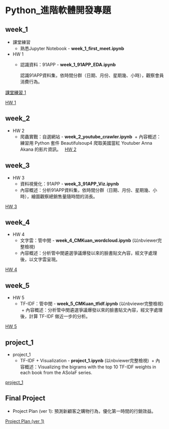 # Python_進階軟體開發專題

## week_1
+ 課堂練習
  + 熟悉Jupyter Notebook - **week_1_first_meet.ipynb**
+ HW 1
  + 認識資料：91APP - **week_1_91APP_EDA.ipynb**
    
    認識91APP資料集，依時間分群（日期、月份、星期幾、小時），觀察會員消費行為。

[課堂練習 1](https://github.com/JessieChiu/CSXSpring2018_Python/blob/master/week_1/week_1_first_meet.ipynb)

[HW 1](https://github.com/JessieChiu/CSXSpring2018_Python/blob/master/week_1/week_1_91APP_EDA.ipynb)

## week_2
+ HW 2
  + 爬蟲實戰：自選網站 - **week_2_youtube_crawler.ipynb**
  + 內容概述：練習用 Python 套件 Beautifulsoup4 爬取美國當紅 Youtuber Anna Akana 的影片資訊。
  
[HW 2](https://github.com/JessieChiu/CSXSpring2018_Python/blob/master/week_2/week_2_youtube_crawler.ipynb)

## week_3
+ HW 3
  + 資料視覺化：91APP - **week_3_91APP_Viz.ipynb**
  + 內容概述：分析91APP資料集，依時間分群（日期、月份、星期幾、小時），繪圖觀察總銷售量隨時間的消長。

[HW 3](https://github.com/JessieChiu/CSXSpring2018_Python/blob/master/week_3/week_3_91APP_Viz.ipynb)

## week_4
+ HW 4
  + 文字雲：管中閔 - **week_4_CMKuan_wordcloud.ipynb** (以nbviewer完整檢視)
  + 內容概述：分析管中閔遴選爭議爆發以來的臉書貼文內容，經文字處理後，以文字雲呈現。

[HW 4](http://nbviewer.jupyter.org/github/JessieChiu/CSXSpring2018_Python/blob/520e44ecf2ae9736ad772dd4c1c856a321b5caeb/week_4/week_4_CMKuan_wordcloud.ipynb)

## week_5
+ HW 5
  + TF-IDF：管中閔 - **week_5_CMKuan_tfidf.ipynb** (以nbviewer完整檢視)
  + 內容概述：分析管中閔遴選爭議爆發以來的臉書貼文內容，經文字處理後，計算 TF-IDF 做近一步的分析。
  
[HW 5](http://nbviewer.jupyter.org/github/JessieChiu/CSXSpring2018_Python/blob/520e44ecf2ae9736ad772dd4c1c856a321b5caeb/week_5/week_5_CMKuan_tfidf.ipynb)

## project_1
+ project_1
  + TF-IDF + Visualization - **project_1.ipynb** (以nbviewer完整檢視)
  + 內容概述：Visualizing the bigrams with the top 10 TF-IDF weights in each book from the ASoIaF series.
  
[project_1](http://nbviewer.jupyter.org/github/JessieChiu/CSXSpring2018_Python/blob/520e44ecf2ae9736ad772dd4c1c856a321b5caeb/project_1/project_1.ipynb)

## Final Project
+ Project Plan (ver 1): 
  預測新顧客之購物行為，優化第一時間的行銷效益。

[Project Plan (ver 1)](https://docs.google.com/presentation/d/1JE6IMiRjYrbs5z4N38zpHTKTqVmazz3DJnBcOPgAveU/edit?usp=sharing)
